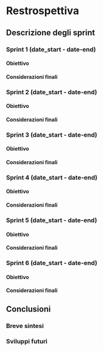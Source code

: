 # Restrospettiva
<!-- NOTA: (descrizione finale dettagliata dell'andamento dello sviluppo, del backlog, delle iterazioni; commenti finali) -->
## Descrizione degli sprint

### Sprint 1 (date_start - date-end)
#### Obiettivo
#### Considerazioni finali
### Sprint 2 (date_start - date-end)
#### Obiettivo
#### Considerazioni finali
### Sprint 3 (date_start - date-end)
#### Obiettivo
#### Considerazioni finali
### Sprint 4 (date_start - date-end)
#### Obiettivo
#### Considerazioni finali
### Sprint 5 (date_start - date-end)
#### Obiettivo
#### Considerazioni finali
### Sprint 6 (date_start - date-end)
#### Obiettivo
#### Considerazioni finali

## Conclusioni
### Breve sintesi

### Sviluppi futuri
